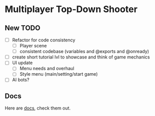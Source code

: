 # Multiplayer Top-Down Shooter

## New TODO

- [ ] Refactor for code consistency
  - [ ] Player scene
  - [ ] consistent codebase (variables and @exports and @onready)
- [ ] create short tutorial lvl to showcase and think of game mechanics
- [ ] UI update
  - [ ] Menu needs and overhaul
  - [ ] Style menu (main/setting/start game)
- [ ] AI bots?

## Docs

Here are [docs](docs/docs.md), check them out.
